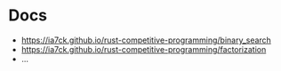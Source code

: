 # Docs
- https://ia7ck.github.io/rust-competitive-programming/binary_search
- https://ia7ck.github.io/rust-competitive-programming/factorization
- ...
